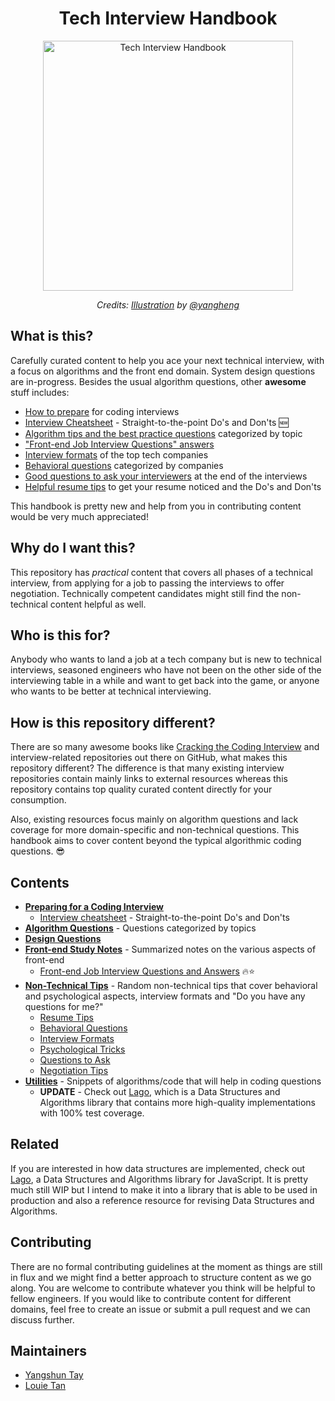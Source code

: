 <h1 align="center">Tech Interview Handbook</h1>

<div align="center">
  <a href="https://dribbble.com/shots/3831443-Tech-Interview-Handbook">
    <img src="https://cdn.rawgit.com/yangshun/tech-interview-handbook/master/assets/book.svg" alt="Tech Interview Handbook" width="400"/>
    </a>
  <br>
  <p>
    <em>Credits: <a href="https://dribbble.com/shots/3831443-Tech-Interview-Handbook">Illustration</a> by <a href="https://dribbble.com/yangheng">@yangheng</a>
    </em>
  </p>
</div>

## What is this?

Carefully curated content to help you ace your next technical interview, with a focus on algorithms and the front end domain. System design questions are in-progress. Besides the usual algorithm questions, other **awesome** stuff includes:

* [How to prepare](preparing) for coding interviews
* [Interview Cheatsheet](preparing/cheatsheet.md) - Straight-to-the-point Do's and Don'ts 🆕
* [Algorithm tips and the best practice questions](algorithms) categorized by topic
* ["Front-end Job Interview Questions" answers](front-end/interview-questions.md)
* [Interview formats](non-technical/interview-formats.md) of the top tech companies
* [Behavioral questions](non-technical/behavioral.md) categorized by companies
* [Good questions to ask your interviewers](non-technical/questions-to-ask.md) at the end of the interviews
* [Helpful resume tips](non-technical/resume.md) to get your resume noticed and the Do's and Don'ts

This handbook is pretty new and help from you in contributing content would be very much appreciated!

## Why do I want this?

This repository has _practical_ content that covers all phases of a technical interview, from applying for a job to passing the interviews to offer negotiation. Technically competent candidates might still find the non-technical content helpful as well.

## Who is this for?

Anybody who wants to land a job at a tech company but is new to technical interviews, seasoned engineers who have not been on the other side of the interviewing table in a while and want to get back into the game, or anyone who wants to be better at technical interviewing.

## How is this repository different?

There are so many awesome books like [Cracking the Coding Interview](http://www.crackingthecodinginterview.com/) and interview-related repositories out there on GitHub, what makes this repository different? The difference is that many existing interview repositories contain mainly links to external resources whereas this repository contains top quality curated content directly for your consumption.

Also, existing resources focus mainly on algorithm questions and lack coverage for more domain-specific and non-technical questions. This handbook aims to cover content beyond the typical algorithmic coding questions. 😎

## Contents

* **[Preparing for a Coding Interview](preparing)**
  * [Interview cheatsheet](preparing/cheatsheet.md) - Straight-to-the-point Do's and Don'ts
* **[Algorithm Questions](algorithms)** - Questions categorized by topics
* **[Design Questions](design)**
* **[Front-end Study Notes](front-end)** - Summarized notes on the various aspects of front-end
  * [Front-end Job Interview Questions and Answers](front-end/interview-questions.md) 🔥⭐
* **[Non-Technical Tips](non-technical)** - Random non-technical tips that cover behavioral and psychological aspects, interview formats and "Do you have any questions for me?"
  * [Resume Tips](non-technical/resume.md)
  * [Behavioral Questions](non-technical/behavioral.md)
  * [Interview Formats](non-technical/interview-formats.md)
  * [Psychological Tricks](non-technical/psychological-tricks.md)
  * [Questions to Ask](non-technical/questions-to-ask.md)
  * [Negotiation Tips](non-technical/negotiation.md)
* **[Utilities](utilities)** - Snippets of algorithms/code that will help in coding questions
  * **UPDATE** - Check out [Lago](https://github.com/yangshun/lago), which is a Data Structures and Algorithms library that contains more high-quality implementations with 100% test coverage.

## Related

If you are interested in how data structures are implemented, check out [Lago](https://github.com/yangshun/lago), a Data Structures and Algorithms library for JavaScript. It is pretty much still WIP but I intend to make it into a library that is able to be used in production and also a reference resource for revising Data Structures and Algorithms.

## Contributing

There are no formal contributing guidelines at the moment as things are still in flux and we might find a better approach to structure content as we go along. You are welcome to contribute whatever you think will be helpful to fellow engineers. If you would like to contribute content for different domains, feel free to create an issue or submit a pull request and we can discuss further.

## Maintainers

* [Yangshun Tay](https://github.com/yangshun)
* [Louie Tan](https://github.com/louietyj)
